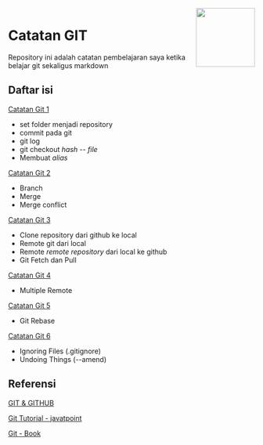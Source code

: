 <img src="https://img.icons8.com/color/48/000000/git.svg" align="right" width="120px"/>

# Catatan GIT

Repository ini adalah catatan pembelajaran saya ketika belajar git sekaligus markdown

## Daftar isi

[Catatan Git 1](catatan-git-1.md)

- set folder menjadi repository
- commit pada git
- git log
- git checkout *hash* -- *file*
- Membuat *alias*

[Catatan Git 2](catatan-git-2.md)

- Branch
- Merge
- Merge conflict

[Catatan Git 3](catatan-git-3.md)

- Clone repository dari github ke local
- Remote git dari local
- Remote *remote repository* dari local ke github
- Git Fetch dan Pull

[Catatan Git 4](catatan-git-4.md)

- Multiple Remote

[Catatan Git 5](catatan-git-5.md)

- Git Rebase

[Catatan Git 6](catatan-git-6.md)

- Ignoring Files (.gitignore)
- Undoing Things (--amend)

## Referensi

[GIT & GITHUB](https://www.youtube.com/playlist?list=PLFIM0718LjIVknj6sgsSceMqlq242-jNf)

[Git Tutorial - javatpoint](https://www.javatpoint.com/git)

[Git - Book](https://git-scm.com/book/en/v2)
